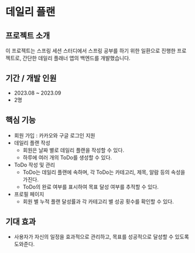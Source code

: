 # **데일리 플랜**

## **프로젝트 소개**

이 프로젝트는 스프링 세션 스터디에서 스프링 공부를 하기 위한 일환으로 진행한 프로젝트로, 간단한 데일리 플래너 앱의 백엔드를 개발했습니다.

## **기간 / 개발 인원**

- 2023.08 ~ 2023.09
- 2명

## **핵심 기능**

- 회원 가입 : 카카오와 구글 로그인 지원
- 데일리 플랜 작성
    - 회원은 날짜 별로 데일리 플랜을 작성할 수 있다.
    - 하루에 여러 개의 ToDo를 생성할 수 있다.
- ToDo 작성 및 관리
    - ToDo는 데일리 플랜에 속하며, 각 ToDo는 카테고리, 제목, 알람 등의 속성을 가진다.
    - ToDo의 완료 여부를 표시하여 목표 달성 여부를 추적할 수 있다.
- 프로필 페이지
    - 회원 별 누적 플랜 달성률과 각 카테고리 별 성공 횟수를 확인할 수 있다.

## **기대 효과**
- 사용자가 자신의 일정을 효과적으로 관리하고, 목표를 성공적으로 달성할 수 있도록 도와준다.

